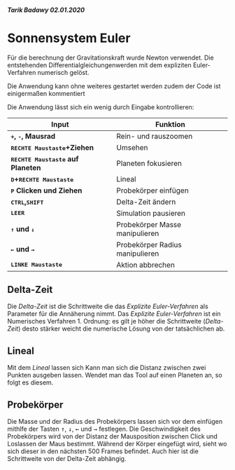 ##### Tarik Badawy 02.01.2020
# Sonnensystem Euler

Für die berechnung der Gravitationskraft wurde Newton verwendet. Die entstehenden Differentialgleichungenwerden mit dem expliziten Euler-Verfahren numerisch gelöst.

Die Anwendung kann ohne weiteres gestartet werden zudem 
der Code ist einigermaßen kommentiert 

Die Anwendung lässt sich ein wenig durch Eingabe kontrollieren:

| Input                                       | Funktion                        |
| --------------------------------------------|---------------------------------|
| **<kbd>+</kbd>, <kbd>-</kbd>, Mausrad**     | Rein- und rauszoomen            |
| **<kbd>RECHTE Maustaste</kbd>+Ziehen**      | Umsehen                         |
| **<kbd>RECHTE Maustaste</kbd> auf Planeten**| Planeten fokusieren             |
| **<kbd>D</kbd>+<kbd>RECHTE Maustaste</kbd>**| Lineal                          |
| **<kbd>P</kbd> Clicken und Ziehen**         | Probekörper einfügen            |
| **<kbd>CTRL</kbd>,<kbd>SHIFT</kbd>**        | Delta-Zeit ändern               |
| **<kbd>LEER</kbd>**                         | Simulation pausieren            |
| **<kbd>&uarr;</kbd> und <kbd>&darr;</kbd>** | Probekörper Masse manipulieren  |
| **<kbd>&larr;</kbd> und <kbd>&rarr;</kbd>** | Probekörper Radius manipulieren |
| **<kbd>LINKE Maustaste</kbd>**              | Aktion abbrechen                |

## Delta-Zeit
Die *Delta-Zeit* ist die Schrittweite die das *Explizite Euler-Verfahren* als Parameter für die Annäherung nimmt. Das *Explizite Euler-Verfahren* ist ein Numerisches Verfahren 1. Ordnung: es gilt je höher die Schrittweite (*Delta-Zeit*)
desto stärker weicht die numerische Lösung von der tatsächlichen ab.

## Lineal
Mit dem *Lineal* lassen sich Kann man sich die Distanz zwischen zwei Punkten ausgeben lassen. Wendet man das Tool auf einen Planeten an, so folgt es diesem.

## Probekörper
Die Masse und der Radius des Probekörpers lassen sich vor dem einfügen mithlfe der Tasten <kbd>&uarr;</kbd>, <kbd>&darr;</kbd>, <kbd>&larr;</kbd> und <kbd>&rarr;</kbd> festlegen. Die Geschwindigkeit des Probekörpers wird von der Distanz der Mausposition zwischen Click und Loslassen der Maus bestimmt. Während der Körper eingefügt wird, sieht wo sich dieser in den nächsten 500 Frames befindet. Auch hier ist die Schrittweite von der Delta-Zeit abhängig.
